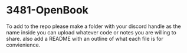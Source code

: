 # 3481-OpenBook

To add to the repo please make a folder with your discord handle as the name inside you can upload whatever code or notes you are willing to share.
also add a README with an outline of what each file is for convienience. 
